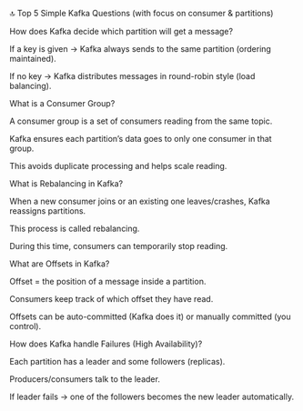 🔝 Top 5 Simple Kafka Questions (with focus on consumer & partitions)

How does Kafka decide which partition will get a message?

If a key is given → Kafka always sends to the same partition (ordering maintained).

If no key → Kafka distributes messages in round-robin style (load balancing).

What is a Consumer Group?

A consumer group is a set of consumers reading from the same topic.

Kafka ensures each partition’s data goes to only one consumer in that group.

This avoids duplicate processing and helps scale reading.

What is Rebalancing in Kafka?

When a new consumer joins or an existing one leaves/crashes, Kafka reassigns partitions.

This process is called rebalancing.

During this time, consumers can temporarily stop reading.

What are Offsets in Kafka?

Offset = the position of a message inside a partition.

Consumers keep track of which offset they have read.

Offsets can be auto-committed (Kafka does it) or manually committed (you control).

How does Kafka handle Failures (High Availability)?

Each partition has a leader and some followers (replicas).

Producers/consumers talk to the leader.

If leader fails → one of the followers becomes the new leader automatically.
